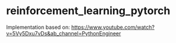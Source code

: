 # reinforcement_learning_pytorch

Implementation based on:
https://www.youtube.com/watch?v=5Vy5Dxu7vDs&ab_channel=PythonEngineer